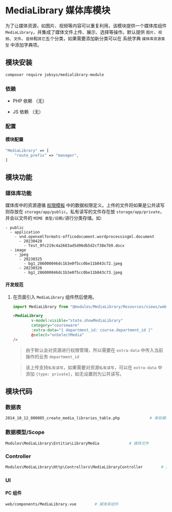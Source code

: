 # **MediaLibrary** 媒体库模块

为了让媒体资源，如图片、视频等内容可以重复利用，该模块提供一个媒体库组件 `MediaLibrary`，并集成了媒体文件上传、展示、选择等操作。默认提供 `图片`、`视频`、`文件`、`音频`和`其它`五个分类，如果需要添加新分类可以在
系统字典 `媒体库资源类型` 中添加字典项。

## 模块安装

```bash
composer require jobsys/medialibrary-module
```

### 依赖

+ PHP 依赖 （无）

+ JS 依赖 （无）

### 配置

#### 模块配置

```php
"MediaLibrary" => [
    "route_prefix" => "manager",                                                    // 路由前缀
]
```

## 模块功能

### 媒体库功能

媒体库中的资源遵循 [权限模板](module-permission.md?id=数据权限) 中的数据权限定义。上传的文件将如果是公共读写则存放在 `storage/app/public`，私有读写的文件存在放
`storage/app/private`，并会以文件的 `MIME 类型/日期/`进行分类存储。如:

```
- public
  - application
    - vnd.openxmlformats-officedocument.wordprocessingml.document
      - 20230428
        - Test_9fc219c4a2683ad5d96db5d2cf38e7b9.docx
  - image
    - jpeg
      - 20230325
        - bg1_286000046dc1b3e0f5cc0be11b043c72.jpeg
      - 20230326
        - bg1_286000046dc1b3e0f5cc0be11b043c73.jpeg
```


#### 开发规范

1. 在页面引入 `MediaLibrary` 组件然后使用。
    ```js
    import MediaLibrary from "@modules/MediaLibrary/Resources/views/web/components/MediaLibrary.vue"
    ```
    ```html
    <MediaLibrary
			v-model:visible="state.showMediaLibrary"
			category="courseware"
			:extra-data="{ department_id: course.department_id }"
			@select="onSelectMedia"
	/>
    ```
   > 由于默认会对资源进行权限管理，所以需要在 `extra-data` 中传入当前操作的业务 `department_id`

   > 该上传支持`私有读写`，如果需要对资源`私有读写`，可以在 `extra-data` 中添加 `{type: private}`，如无设置则为公共读写。

## 模块代码

### 数据表

```bash
2014_10_12_000005_create_media_libraries_table.php             # 审核模块数据表
```

### 数据模型/Scope

```bash
Modules\MediaLibrary\Entitie\LibraryMedia             # 媒体文件
```

### Controller

```bash
Modules\MediaLibrary\Http\Controllers\MediaLibraryController        # 提供上传以及 CRUD 功能
```

### UI

#### PC 组件

```bash
web/components/MediaLibrary.vue        # 媒体库组件
```

